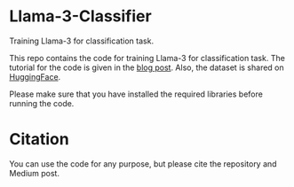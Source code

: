 # Llama-3-Classifier
Training Llama-3 for classification task.

This repo contains the code for training Llama-3 for classification task. The tutorial for the code is given in the [blog post](). Also, the dataset is shared on [HuggingFace](https://huggingface.co/datasets/kursathalat/meetingbank_features).

Please make sure that you have installed the required libraries before running the code.

# Citation

You can use the code for any purpose, but please cite the repository and Medium post.
